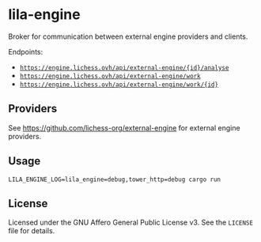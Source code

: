 lila-engine
===========

Broker for communication between external engine providers and clients.

Endpoints:

* [`https://engine.lichess.ovh/api/external-engine/{id}/analyse`](https://lichess.org/api#tag/External-engine-(draft)/operation/apiExternalEngineAnalyse)
* [`https://engine.lichess.ovh/api/external-engine/work`](https://lichess.org/api#tag/External-engine-(draft)/operation/apiExternalEngineAcquire)
* [`https://engine.lichess.ovh/api/external-engine/work/{id}`](https://lichess.org/api#tag/External-engine-(draft)/operation/apiExternalEngineSubmit)

Providers
---------

See https://github.com/lichess-org/external-engine for external engine
providers.

Usage
-----

```
LILA_ENGINE_LOG=lila_engine=debug,tower_http=debug cargo run
```

License
-------

Licensed under the GNU Affero General Public License v3. See the `LICENSE` file
for details.
